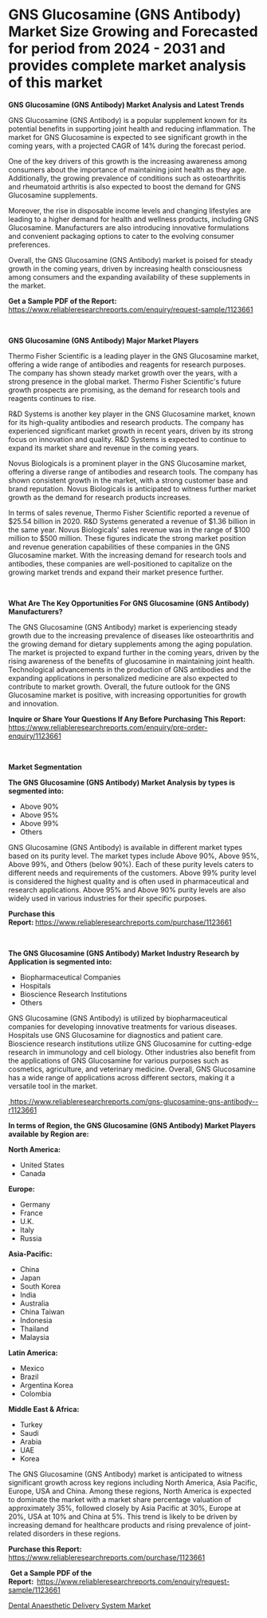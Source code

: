 <p><h1>GNS Glucosamine (GNS Antibody) Market Size Growing and Forecasted for period from 2024 - 2031 and provides complete market analysis of this market</h1></p><p><strong>GNS Glucosamine (GNS Antibody) Market Analysis and Latest Trends</strong></p>
<p><p>GNS Glucosamine (GNS Antibody) is a popular supplement known for its potential benefits in supporting joint health and reducing inflammation. The market for GNS Glucosamine is expected to see significant growth in the coming years, with a projected CAGR of 14% during the forecast period. </p><p>One of the key drivers of this growth is the increasing awareness among consumers about the importance of maintaining joint health as they age. Additionally, the growing prevalence of conditions such as osteoarthritis and rheumatoid arthritis is also expected to boost the demand for GNS Glucosamine supplements.</p><p>Moreover, the rise in disposable income levels and changing lifestyles are leading to a higher demand for health and wellness products, including GNS Glucosamine. Manufacturers are also introducing innovative formulations and convenient packaging options to cater to the evolving consumer preferences.</p><p>Overall, the GNS Glucosamine (GNS Antibody) market is poised for steady growth in the coming years, driven by increasing health consciousness among consumers and the expanding availability of these supplements in the market.</p></p>
<p><strong>Get a Sample PDF of the Report:&nbsp;</strong> <a href="https://www.reliableresearchreports.com/enquiry/request-sample/1123661">https://www.reliableresearchreports.com/enquiry/request-sample/1123661</a></p>
<p>&nbsp;</p>
<p><strong>GNS Glucosamine (GNS Antibody) Major Market Players</strong></p>
<p><p>Thermo Fisher Scientific is a leading player in the GNS Glucosamine market, offering a wide range of antibodies and reagents for research purposes. The company has shown steady market growth over the years, with a strong presence in the global market. Thermo Fisher Scientific's future growth prospects are promising, as the demand for research tools and reagents continues to rise.</p><p>R&D Systems is another key player in the GNS Glucosamine market, known for its high-quality antibodies and research products. The company has experienced significant market growth in recent years, driven by its strong focus on innovation and quality. R&D Systems is expected to continue to expand its market share and revenue in the coming years.</p><p>Novus Biologicals is a prominent player in the GNS Glucosamine market, offering a diverse range of antibodies and research tools. The company has shown consistent growth in the market, with a strong customer base and brand reputation. Novus Biologicals is anticipated to witness further market growth as the demand for research products increases.</p><p>In terms of sales revenue, Thermo Fisher Scientific reported a revenue of $25.54 billion in 2020. R&D Systems generated a revenue of $1.36 billion in the same year. Novus Biologicals' sales revenue was in the range of $100 million to $500 million. These figures indicate the strong market position and revenue generation capabilities of these companies in the GNS Glucosamine market. With the increasing demand for research tools and antibodies, these companies are well-positioned to capitalize on the growing market trends and expand their market presence further.</p></p>
<p>&nbsp;</p>
<p><strong>What Are The Key Opportunities For GNS Glucosamine (GNS Antibody) Manufacturers?</strong></p>
<p><p>The GNS Glucosamine (GNS Antibody) market is experiencing steady growth due to the increasing prevalence of diseases like osteoarthritis and the growing demand for dietary supplements among the aging population. The market is projected to expand further in the coming years, driven by the rising awareness of the benefits of glucosamine in maintaining joint health. Technological advancements in the production of GNS antibodies and the expanding applications in personalized medicine are also expected to contribute to market growth. Overall, the future outlook for the GNS Glucosamine market is positive, with increasing opportunities for growth and innovation.</p></p>
<p><strong>Inquire or Share Your Questions If Any Before Purchasing This Report:</strong> <a href="https://www.reliableresearchreports.com/enquiry/pre-order-enquiry/1123661">https://www.reliableresearchreports.com/enquiry/pre-order-enquiry/1123661</a></p>
<p>&nbsp;</p>
<p><strong>Market Segmentation</strong></p>
<p><strong>The GNS Glucosamine (GNS Antibody) Market Analysis by types is segmented into:</strong></p>
<p><ul><li>Above 90%</li><li>Above 95%</li><li>Above 99%</li><li>Others</li></ul></p>
<p><p>GNS Glucosamine (GNS Antibody) is available in different market types based on its purity level. The market types include Above 90%, Above 95%, Above 99%, and Others (below 90%). Each of these purity levels caters to different needs and requirements of the customers. Above 99% purity level is considered the highest quality and is often used in pharmaceutical and research applications. Above 95% and Above 90% purity levels are also widely used in various industries for their specific purposes.</p></p>
<p><strong>Purchase this Report:&nbsp;</strong><a href="https://www.reliableresearchreports.com/purchase/1123661">https://www.reliableresearchreports.com/purchase/1123661</a></p>
<p>&nbsp;</p>
<p><strong>The GNS Glucosamine (GNS Antibody) Market Industry Research by Application is segmented into:</strong></p>
<p><ul><li>Biopharmaceutical Companies</li><li>Hospitals</li><li>Bioscience Research Institutions</li><li>Others</li></ul></p>
<p><p>GNS Glucosamine (GNS Antibody) is utilized by biopharmaceutical companies for developing innovative treatments for various diseases. Hospitals use GNS Glucosamine for diagnostics and patient care. Bioscience research institutions utilize GNS Glucosamine for cutting-edge research in immunology and cell biology. Other industries also benefit from the applications of GNS Glucosamine for various purposes such as cosmetics, agriculture, and veterinary medicine. Overall, GNS Glucosamine has a wide range of applications across different sectors, making it a versatile tool in the market.</p></p>
<p><a href="https://www.reliableresearchreports.com/gns-glucosamine-gns-antibody--r1123661">&nbsp;https://www.reliableresearchreports.com/gns-glucosamine-gns-antibody--r1123661</a></p>
<p><strong>In terms of Region, the GNS Glucosamine (GNS Antibody) Market Players available by Region are:</strong></p>
<p>
    <p> <strong> North America: </strong>
        <ul>
            <li>United States</li>
            <li>Canada</li>
        </ul>
        </p> 
    <p> <strong> Europe: </strong>
        <ul>
            <li>Germany</li>
            <li>France</li>
            <li>U.K.</li>
            <li>Italy</li>
            <li>Russia</li>
        </ul>
        </p> 
    <p> <strong> Asia-Pacific: </strong>
        <ul>
            <li>China</li>
            <li>Japan</li>
            <li>South Korea</li>
            <li>India</li>
            <li>Australia</li>
            <li>China Taiwan</li>
            <li>Indonesia</li>
            <li>Thailand</li>
            <li>Malaysia</li>
        </ul>
        </p> 
    <p> <strong> Latin America: </strong>
        <ul>
            <li>Mexico</li>
            <li>Brazil</li>
            <li>Argentina Korea</li>
            <li>Colombia</li>
        </ul>
        </p> 
    <p> <strong> Middle East & Africa: </strong>
        <ul>
            <li>Turkey</li>
            <li>Saudi</li>
            <li>Arabia</li>
            <li>UAE</li>
            <li>Korea</li>
        </ul>
    </p>
    </p>
<p><p>The GNS Glucosamine (GNS Antibody) market is anticipated to witness significant growth across key regions including North America, Asia Pacific, Europe, USA and China. Among these regions, North America is expected to dominate the market with a market share percentage valuation of approximately 35%, followed closely by Asia Pacific at 30%, Europe at 20%, USA at 10% and China at 5%. This trend is likely to be driven by increasing demand for healthcare products and rising prevalence of joint-related disorders in these regions.</p></p>
<p><strong>Purchase this Report: </strong><a href="https://www.reliableresearchreports.com/purchase/1123661">https://www.reliableresearchreports.com/purchase/1123661</a></p>
<p>&nbsp;<strong>Get a Sample PDF of the Report:&nbsp;&nbsp;</strong><a href="https://www.reliableresearchreports.com/enquiry/request-sample/1123661">https://www.reliableresearchreports.com/enquiry/request-sample/1123661</a></p>
<p><strong></strong></p>
<p><p><a href="https://github.com/AdrianaPaucek2023/Market-Research-Report-List-2/blob/main/dental-anaesthetic-delivery-system-market.md">Dental Anaesthetic Delivery System Market</a></p></p>
